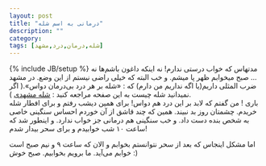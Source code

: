 ```yaml
---
layout: post
title: "درمانی به اسم شله"
description: ""
category: 
tags: [شله,درمان,درد,مشهد]
---
```

{% include JB/setup %}
مدتهاس که خواب درستی ندارم! نه اینکه داغون باشم‌ها نه ... صبح میخوابم ظهر پا میشم. و خب البته که خیلی راضی نیستم از این وضع. در مشهد ضرب المثلی داریم(یا اگه نداریم من دارم) که : «شله بر هر درد بی‌درمان دواس».( اگر نمیدانید شله چیست به این صفحه مراجعه کنید : <a href="http://fa.wikipedia.org/wiki/%D8%B4%D9%84%D9%87_%D9%85%D8%B4%D9%87%D8%AF%DB%8C">شله مشهدی</a> ).  <br>
باری ! من گفتم که لابد بر این درد هم دواس! برای همین دیشب رفتم و برای افطار شله خریدم. چشمتان روز بد نبیند. همین که چند قاشق از آن خوردم احساس سنگینی خاصی به شخص بنده دست داد. و خب سنگینی هم درمانی جز خواب ندارد. و اینطور شد که ساعت ۱۰ شب خوابیدم و برای سحر بیدار شدم! <br>

اما مشکل اینجاس که بعد از سحر نتوانستم بخوابم و الان که ساعت ۹ و نیم صبح است خوابم می‌آید. ما برویم بخوابیم. صبح خوش :)
